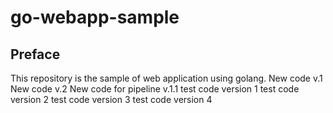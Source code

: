 # go-webapp-sample



## Preface
This repository is the sample of web application using golang.
New code v.1
New code v.2
New code for pipeline v.1.1
test code version 1
test code version 2
test code version 3
test code version 4
